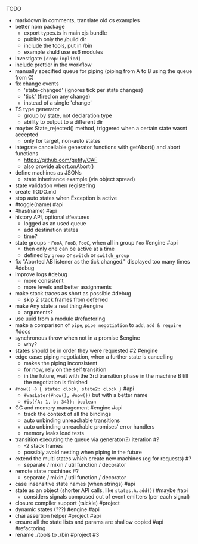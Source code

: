 TODO

- markdown in comments, translate old cs examples
- better npm package
  - export types.ts in main cjs bundle
  - publish only the /build dir
  - include the tools, put in /bin
  - example shuld use es6 modules
- investigate `[drop:implied]`
- include prettier in the workflow
- manually specified queue for piping (piping from A to B using the queue from C)
- fix change events
  - 'state-changed' (ignores tick per state changes)
  - 'tick' (fired on any change) 
  - instead of a single 'change'
- TS type generator
  - group by state, not declaration type
  - ability to output to a different dir
- maybe: State_rejected() method, triggered when a certain state wasnt accepted
  - only for target, non-auto states
- integrate cancellable generator functions with getAbort() and abort functions
  - https://github.com/getify/CAF
  - also provide abort.onAbort()
- define machines as JSONs
  - state inheritance example (via object spread)
- state validation when registering
- create TODO.md
- stop auto states when Exception is active
- #toggle(name) #api
- #has(name) #api
- history API, optional #features
  - logged as an used queue
  - add destination states
  - time?
- state groups - `FooA`, `FooB`, `FooC`, when all in group `Foo` #engine #api
  - then only one can be active at a time
  - defined by `group` or `switch` or `switch_group`
- fix "Aborted AB listener as the tick changed." displayed too many times #debug
- improve logs #debug
  - more consistent
  - more levels and better assignments
- make stack traces as short as possible #debug
    - skip 2 stack frames from deferred
- make Any state a real thing #engine
  - arguments?
- use uuid from a module #refactoring
- make a comparison of `pipe`, `pipe negotiation` to `add`, `add & require` #docs
- synchronous throw when not in a promise $engine
  - why?
- states should be in order they were requested #2 #engine
- edge case: piping negotiation, when a further state is cancelling
  - makes the piping inconsistent
  - for now, rely on the self transition
  - in the future, wait with the 3rd transition phase in the machine B
    till the negotiation is finished
- `#now()` -> `{ state: clock, state2: clock }` #api
  - `#wasLater(#now(), #now())` but with a better name
  - `#is({A: 1, b: 34}): boolean`
- GC and memory management #engine #api
  - track the context of all the bindings
  - auto unbinding unreachable transitions
  - auto unbinding unreachable promises' error handlers
  - memory leaks load tests
- transition executing the queue via generator(?) iteration #?
  - -2 stack frames
  - possibly avoid nesting when piping in the future
- extend the multi states which create new machines (eg for requests) #?
  - separate / mixin / util function / decorator
- remote state machines #?
  - separate / mixin / util function / decorator
- case insensitive state names (when strings) #api
- state as an object (shorter API calls, like `states.A.add()`) #maybe #api
  - considers signals composed out of event emitters (per each signal)
- closure compiler support (tsickle) #project
- dynamic states (???) #engine #api
- chai assertion helper #project #api
- ensure all the state lists and params are shallow copied #api #refactoring
- rename ./tools to ./bin #project #3
